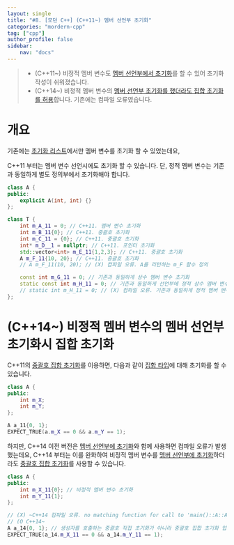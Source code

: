```yaml
---
layout: single
title: "#8. [모던 C++] (C++11~) 멤버 선언부 초기화"
categories: "mordern-cpp"
tag: ["cpp"]
author_profile: false
sidebar: 
    nav: "docs"
---
```


> * (C++11~) 비정적 멤버 변수도 [멤버 선언부에서 초기화](https://tango1202.github.io/mordern-cpp/mordern-cpp-member-initialization/)를 할 수 있어 초기화 작성이 쉬워졌습니다.
> * (C++14~) 비정적 멤버 변수의 [멤버 선언부 초기화를 했더라도 집합 초기화를 허용](https://tango1202.github.io/mordern-cpp/mordern-cpp-member-initialization/#c14-%EB%B9%84%EC%A0%95%EC%A0%81-%EB%A9%A4%EB%B2%84-%EB%B3%80%EC%88%98%EC%9D%98-%EB%A9%A4%EB%B2%84-%EC%84%A0%EC%96%B8%EB%B6%80-%EC%B4%88%EA%B8%B0%ED%99%94%EC%8B%9C-%EC%A7%91%ED%95%A9-%EC%B4%88%EA%B8%B0%ED%99%94)합니다. 기존에는 컴파일 오류였습니다.

# 개요

기존에는 [초기화 리스트](https://tango1202.github.io/classic-cpp-oop/classic-cpp-oop-member-variable/#%EC%B4%88%EA%B8%B0%ED%99%94-%EB%A6%AC%EC%8A%A4%ED%8A%B8)에서만 멤버 변수를 초기화 할 수 있었는데요, 

C++11 부터는 멤버 변수 선언시에도 초기화 할 수 있습니다.
단, 정적 멤버 변수는 기존과 동일하게 별도 정의부에서 초기화해야 합니다.

```cpp
class A {
public:
    explicit A(int, int) {}    
};

class T {
    int m_A_11 = 0; // C++11. 멤버 변수 초기화
    int m_B_11{0}; // C++11. 중괄호 초기화
    int m_C_11 = {0}; // C++11. 중괄호 초기화
    int* m_D__1 = nullptr; // C++11. 포인터 초기화
    std::vector<int> m_E_11{1,2,3}; // C++11. 중괄호 초기화
    A m_F_11{10, 20}; // C++11. 중괄호 초기화
    // A m_F_11(10, 20); // (X) 컴파일 오류. A를 리턴하는 m_F 함수 정의

    const int m_G_11 = 0; // 기존과 동일하게 상수 멤버 변수 초기화
    static const int m_H_11 = 0; // 기존과 동일하게 선언부에 정적 상수 멤버 변수 초기화
    // static int m_H_11 = 0; // (X) 컴파일 오류. 기존과 동일하게 정적 멤버 변수는 별도 초기화해야 함 
};  
```
# (C++14~) 비정적 멤버 변수의 멤버 선언부 초기화시 집합 초기화

C++11의 [중괄호 집합 초기화](https://tango1202.github.io/mordern-cpp/mordern-cpp-uniform-initialization/#%EC%A4%91%EA%B4%84%ED%98%B8-%EC%A7%91%ED%95%A9-%EC%B4%88%EA%B8%B0%ED%99%94)를 이용하면, 다음과 같이 [집합 타입](https://tango1202.github.io/mordern-cpp/mordern--category/#%EC%A7%91%ED%95%A9-%ED%83%80%EC%9E%85)에 대해 초기화를 할 수 있습니다. 

```cpp
class A {
public:
    int m_X;
    int m_Y;
};

A a_11{0, 1}; 
EXPECT_TRUE(a.m_X == 0 && a.m_Y == 1);
```

하지만, C++14 이전 버전은 [멤버 선언부에 초기화](https://tango1202.github.io/mordern-cpp/mordern-cpp-member-initialization/)와 함께 사용하면 컴파일 오류가 발생했는데요, C++14 부터는 이를 완화하여 비정적 멤버 변수를 [멤버 선언부에 초기화](https://tango1202.github.io/mordern-cpp/mordern-cpp-member-initialization/)하더라도 [중괄호 집합 초기화](https://tango1202.github.io/mordern-cpp/mordern-cpp-uniform-initialization/#%EC%A4%91%EA%B4%84%ED%98%B8-%EC%A7%91%ED%95%A9-%EC%B4%88%EA%B8%B0%ED%99%94)를 사용할 수 있습니다.

```cpp
class A {
public:
    int m_X_11{0}; // 비정적 멤버 변수 초기화
    int m_Y_11{1};
};

// (X) ~C++14 컴파일 오류. no matching function for call to 'main()::A::A(<brace-enclosed initializer list>)'
// (O C++14~
A a_14{0, 1}; // 생성자를 호출하는 중괄호 직접 초기화가 아니라 중괄호 집합 초기화 입니다.
EXPECT_TRUE(a_14.m_X_11 == 0 && a_14.m_Y_11 == 1);   
```


